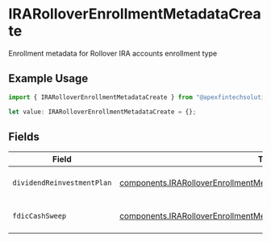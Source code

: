 # IRARolloverEnrollmentMetadataCreate

Enrollment metadata for Rollover IRA accounts enrollment type

## Example Usage

```typescript
import { IRARolloverEnrollmentMetadataCreate } from "@apexfintechsolutions/ascend-sdk/models/components";

let value: IRARolloverEnrollmentMetadataCreate = {};
```

## Fields

| Field                                                                                                                                                            | Type                                                                                                                                                             | Required                                                                                                                                                         | Description                                                                                                                                                      | Example                                                                                                                                                          |
| ---------------------------------------------------------------------------------------------------------------------------------------------------------------- | ---------------------------------------------------------------------------------------------------------------------------------------------------------------- | ---------------------------------------------------------------------------------------------------------------------------------------------------------------- | ---------------------------------------------------------------------------------------------------------------------------------------------------------------- | ---------------------------------------------------------------------------------------------------------------------------------------------------------------- |
| `dividendReinvestmentPlan`                                                                                                                                       | [components.IRARolloverEnrollmentMetadataCreateDividendReinvestmentPlan](../../models/components/irarolloverenrollmentmetadatacreatedividendreinvestmentplan.md) | :heavy_minus_sign:                                                                                                                                               | Option to auto-enroll in Dividend Reinvestment; defaults to DIVIDEND_REINVESTMENT_ENROLL                                                                         | DIVIDEND_REINVESTMENT_ENROLL                                                                                                                                     |
| `fdicCashSweep`                                                                                                                                                  | [components.IRARolloverEnrollmentMetadataCreateFdicCashSweep](../../models/components/irarolloverenrollmentmetadatacreatefdiccashsweep.md)                       | :heavy_minus_sign:                                                                                                                                               | Option to auto-enroll in FDIC cash sweep; defaults to FDIC_CASH_SWEEP_ENROLL                                                                                     | FDIC_CASH_SWEEP_ENROLL                                                                                                                                           |